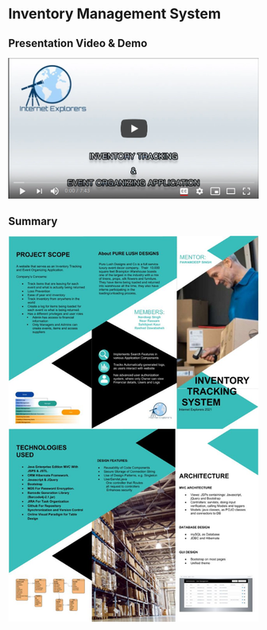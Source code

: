 # Inventory Management System

## Presentation Video & Demo
[![Project Presentation & Demo](thumb.png "Project Presentation & Demo")](https://www.youtube.com/watch?v=U_M25bCl1wQ "Project Presentation & Demo")

## Summary
![Project Summary](main.jpg "Project Summary")